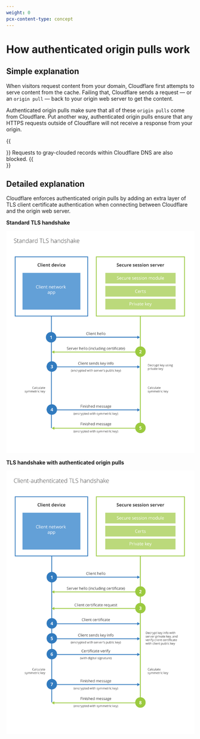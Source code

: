 ```yaml
---
weight: 0
pcx-content-type: concept
---
```


# How authenticated origin pulls work

## Simple explanation

When visitors request content from your domain, Cloudflare first attempts to serve content from the cache. Failing that, Cloudflare sends a request — or an `origin pull` — back to your origin web server to get the content.

Authenticated origin pulls make sure that all of these `origin pulls` come from Cloudflare. Put another way, authenticated origin pulls ensure that any HTTPS requests outside of Cloudflare will not receive a response from your origin.

{{<Aside type="note" header="Note">}}
Requests to gray-clouded records within Cloudflare DNS are also blocked.
{{</Aside>}}

## Detailed explanation

Cloudflare enforces authenticated origin pulls by adding an extra layer of TLS client certificate authentication when connecting between Cloudflare and the origin web server.

**Standard TLS handshake**

![Standard TLS handshake](../../static/client-auth-tls-standard.png)

**TLS handshake with authenticated origin pulls**

![Client authenticated TLS handshake](../../static/client-auth-tls-handshake.png)
